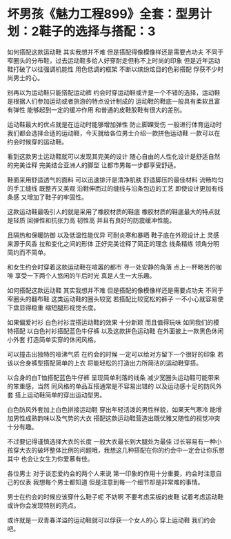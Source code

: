 # 坏男孩《魅力工程899》全套：型男计划：2鞋子的选择与搭配：3

如何搭配这款运动鞋 其实我想并不难 但是搭配得像模像样还是需要点功夫 不同于窄圈头的分布鞋，过去运动鞋多给人好穿耐走但称不上时尚的印象 但是近年运动鞋打破了以往强调机能性 用色低调的框架 不断以缤纷炫目的色彩搭配 俘获不少时尚男士的心。

别再以为运动鞋只能搭配运动裤 约会时穿运动鞋或许是一个不错的选择，运动鞋是根据人们参加运动或者旅游的特点设计制成的 运动鞋的鞋底一般具有柔软且富有弹性 能够起到一定的缓冲作用 和普通的皮鞋胶鞋有很大的差别。

运动鞋最大的优点就是在运动时能够增加弹性 防止脚踝受伤 一般进行体育运动时我们都会选择合适的运动鞋，今天就给各位男士介绍一款拼色运动鞋 一款可以在约会时候穿的运动鞋。

看到这款男士运动鞋就可以发现其完美的设计 随心自由的人性化设计是舒适自然的完美诠释 完美结合亚洲人的脚型 让都市男每一步都享受舒适。

鞋面采用舒适透气的面料 可以迅速排汗是清净肌肤 舒适脚压的最佳材料 流畅均匀的手工缝线 既整齐又美观 沿鞋伸而过的缝线与沿条包边的工艺 即使设计更加有线条感 又增加了鞋子的牢固性。

这款运动鞋最吸引人的就是采用了橡胶材质的鞋底 橡胶材质的鞋底最大的特点就是轻质 回弹性和抗张力高 韧性高 并且有良好的防震缓冲性能。

且隔热和保暖防御 以及低温性能优异 可耐炎寒和暴晒 鞋子底在外观设计上 灵感来源于风香 拉和变化之间的形体 正好完美诠释了简正的理念 线条精练 领角分明 简约而不简单。

和女生约会时穿着这款运动鞋在喧嚣的都市 寻一处安静的角落 点上一杯略苦的咖啡 享受一下两个人悠闲的午后时光 真是人生一大乐趣。

如何搭配这款运动鞋 其实我想并不难 但是搭配的像模像样还是需要点功夫 不同于窄圈头的翻布鞋 这类运动鞋的圈头较宽 若搭配比较宽松的裤子 一不小心就容易使下盘显得稳重 缩短腿形视觉长度。

如果偏爱衬衫 白色衬衫混搭运动鞋的效果 十分新颖 而且值得玩味 如同我们的模特搭配 以白色衬衫搭配蓝色牛仔裤 以及这款拼色运动鞋 在外面披上一款黑色休闲小外套 打造简单实穿的休闲风格。

可以撞击出独特的哑沸气质 在约会的时候 一定可以给对方留下一个很好的印象 若该以合身裤型搭配简单的上衣 将能轻松的打造出力所简洁的运动鞋穿搭。

以合身的白T恤搭配蓝色牛仔裤 呈现简单利落的线条 减少宽圈头运动鞋可能带来的笨重感，当然 同风格的单品互搭通常是不容易出错的 以及运动感十足的防风外套 搭上运动鞋简单的穿出运动型男。

白色防风外套加上白色拼接运动鞋 穿出年轻活泼的男性样貌，如果天气寒冷 能增加男性成熟韵味以及气势的大衣 搭配这款运动鞋营造出既优雅又随性的视觉冲突 十分有趣。

不过要记得谨慎选择大衣的长度 一般大衣最长到大腿处为最佳 过长容易有一种小孩穿大衣的破坏整体比例的问题哦，我想这几种搭配在你的约会中一定会让你乐想其中 也会让女生为你爱慕有佳。

各位男士 对于谈恋爱约会的两个人来说 第一印象的作用十分重要，约会时注意自己的仪表 我想每个男士都知道 但是注意到每一个细节却是非常难的事情。

男士在约会的时候应该穿什么鞋子呢 不妨啊 不要考虑呆板的皮鞋 试着考虑运动鞋 或许你会发现特别的亮点。

或许就是一双青春洋溢的运动鞋就可以俘获一个女人的心 穿上运动鞋 我们约会吧。